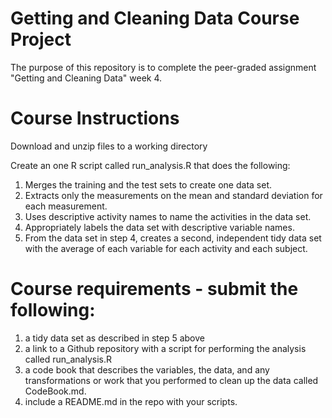 # Getting and Cleaning Data Course Project
The purpose of this repository is to complete the peer-graded assignment "Getting and Cleaning Data" week 4.

# Course Instructions
Download and unzip files to a working directory

Create an one R script called run_analysis.R that does the following:

1. Merges the training and the test sets to create one data set.
2. Extracts only the measurements on the mean and standard deviation for each measurement.
3. Uses descriptive activity names to name the activities in the data set.
4. Appropriately labels the data set with descriptive variable names.
5. From the data set in step 4, creates a second, independent tidy data set with the average of each variable for each activity and each subject.
 
 # Course requirements - submit the following:
 
1) a tidy data set as described in step 5 above
2) a link to a Github repository with a script for performing the analysis called run_analysis.R
3) a code book that describes the variables, the data, and any transformations or work that you performed to clean up the data called CodeBook.md. 
4) include a README.md in the repo with your scripts.
